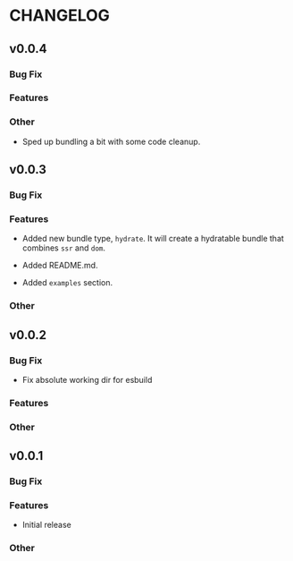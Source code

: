 # CHANGELOG

## v0.0.4

### Bug Fix

### Features

### Other

- Sped up bundling a bit with some code cleanup.

## v0.0.3

### Bug Fix

### Features

- Added new bundle type, `hydrate`. It will create a hydratable bundle that combines `ssr` and `dom`.

- Added README.md.
- Added `examples` section.

### Other

## v0.0.2

### Bug Fix

- Fix absolute working dir for esbuild

### Features

### Other

## v0.0.1

### Bug Fix

### Features

- Initial release

### Other
